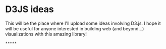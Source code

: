 # D3JS ideas

This will be the place where I'll upload some ideas involving D3.js. I hope it will be useful for anyone interested in building web (and beyond...) visualizations with this amazing library!

`*****`
